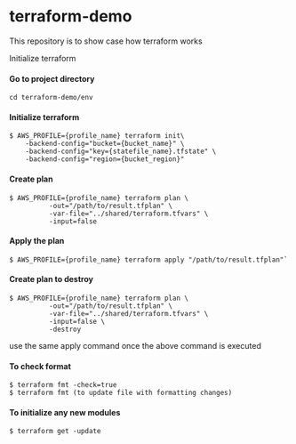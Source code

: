 # terraform-demo
This repository is to show case how terraform works

Initialize terraform


#### Go to project directory
    cd terraform-demo/env

#### Initialize terraform

    $ AWS_PROFILE={profile_name} terraform init\   
        -backend-config="bucket={bucket_name}" \  
        -backend-config="key={statefile_name}.tfstate" \  
        -backend-config="region={bucket_region}"


#### Create plan

    $ AWS_PROFILE={profile_name} terraform plan \
              -out="/path/to/result.tfplan" \
              -var-file="../shared/terraform.tfvars" \
              -input=false

#### Apply the plan
    $ AWS_PROFILE={profile_name} terraform apply "/path/to/result.tfplan"`

#### Create plan to destroy

    $ AWS_PROFILE={profile_name} terraform plan \
              -out="/path/to/result.tfplan" \
              -var-file="../shared/terraform.tfvars" \
              -input=false \
              -destroy

use the same apply command once the above command is executed

#### To check format
    $ terraform fmt -check=true
    $ terraform fmt (to update file with formatting changes)

#### To initialize any new modules
    $ terraform get -update
